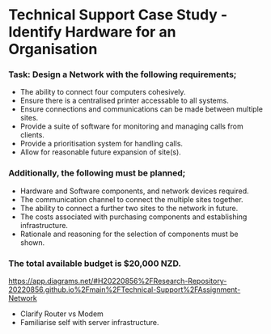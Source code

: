 # Technical Support Case Study - Identify Hardware for an Organisation

### Task: Design a Network with the following requirements;

- The ability to connect four computers cohesively.
- Ensure there is a centralised printer accessable to all systems.
- Ensure connections and communications can be made between multiple sites.
- Provide a suite of software for monitoring and managing calls from clients.
- Provide a prioritisation system for handling calls.
- Allow for reasonable future expansion of site(s).

### Additionally, the following must be planned;

- Hardware and Software components, and network devices required.
- The communication channel to connect the multiple sites together.
- The ability to connect a further two sites to the network in future.
- The costs associated with purchasing components and establishing infrastructure.
- Rationale and reasoning for the selection of components must be shown.

### The total available budget is $20,000 NZD.

https://app.diagrams.net/#H20220856%2FResearch-Repository-20220856.github.io%2Fmain%2FTechnical-Support%2FAssignment-Network


- Clarify Router vs Modem
- Familiarise self with server infrastructure.
